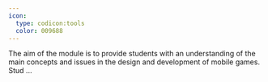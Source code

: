 ```yaml
---
icon:
  type: codicon:tools
  color: 009688
---
```


The aim of the module is to provide students with an understanding of the main concepts and issues in the design and development of mobile games. Stud ... 
